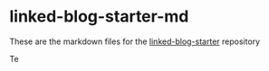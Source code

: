 # linked-blog-starter-md
These are the markdown files for the [linked-blog-starter](https://github.com/matthewwong525/linked-blog-starter) repository

Te